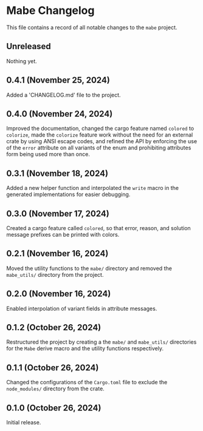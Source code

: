 # Mabe Changelog

This file contains a record of all notable changes to the `mabe` project.

## Unreleased

Nothing yet.

## 0.4.1 (November 25, 2024)

Added a 'CHANGELOG.md' file to the project.

## 0.4.0 (November 24, 2024)

Improved the documentation, changed the cargo feature named `colored` to `colorize`, made the `colorize` feature work without
the need for an external crate by using ANSI escape codes, and refined the API by enforcing the use of the `error` attribute on
all variants of the enum and prohibiting attributes form being used more than once.

## 0.3.1 (November 18, 2024)

Added a new helper function and interpolated the `write` macro in the generated implementations for easier debugging.

## 0.3.0 (November 17, 2024)

Created a cargo feature called `colored`, so that error, reason, and solution message prefixes can be printed with colors.

## 0.2.1 (November 16, 2024)

Moved the utility functions to the `mabe/` directory and removed the `mabe_utils/` directory from the project.

## 0.2.0 (November 16, 2024)

Enabled interpolation of variant fields in attribute messages.

## 0.1.2 (October 26, 2024)

Restructured the project by creating a the `mabe/` and `mabe_utils/` directories for the `Mabe` derive macro and the utility
functions respectively.

## 0.1.1 (October 26, 2024)

Changed the configurations of the `Cargo.toml` file to exclude the `node_modules/` directory from the crate.

## 0.1.0 (October 26, 2024)

Initial release.
